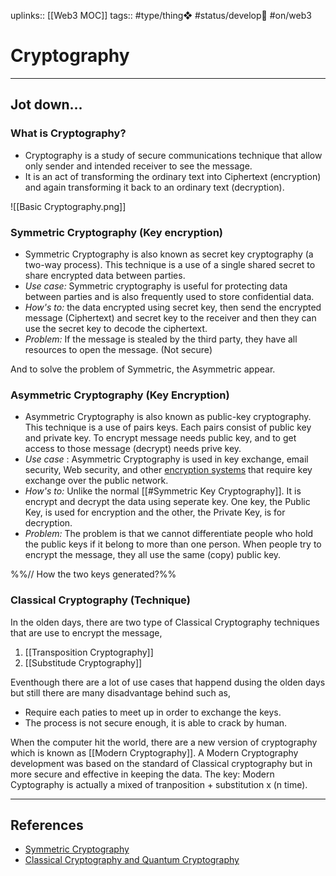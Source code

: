 uplinks:: [[Web3 MOC]]
tags:: #type/thing❖ #status/develop🔧 #on/web3

# Cryptography
---
## Jot down...
### What is Cryptography?
- Cryptography is a study of secure communications technique that allow only sender and intended receiver to see the message.
- It is an act of transforming the ordinary text into Ciphertext (encryption) and again transforming it back to an ordinary text (decryption).

![[Basic Cryptography.png]]

### Symmetric Cryptography (Key encryption)
- Symmetric Cryptography is also known as secret key cryptography (a two-way process). This technique is a use of a single shared secret to share encrypted data between parties.
- *Use case:* Symmetric cryptography is useful for protecting data between parties and is also frequently used to store confidential data.
- *How's to:* the data encrypted using secret key, then send the encrypted message (Ciphertext) and secret key to the receiver and then they can use the secret key to decode the ciphertext.
- *Problem:* If the message is stealed by the third party, they have all resources to open the message. (Not secure)

And to solve the problem of Symmetric, the Asymmetric appear.

### Asymmetric Cryptography (Key Encryption)
- Asymmetric Cryptography is also known as public-key cryptography. This technique is a use of pairs keys. Each pairs consist of public key and private key. To encrypt message needs public key, and to get access to those message (decrypt) needs prive key.
- *Use case* : Asymmetric Cryptography is used in key exchange, email security, Web security, and other [encryption systems](https://www.sciencedirect.com/topics/computer-science/encryption-system "Learn more about encryption systems from ScienceDirect's AI-generated Topic Pages") that require key exchange over the public network.
- *How's to:* Unlike the normal [[#Symmetric Key Cryptography]]. It is encrypt and decrypt the data using seperate key. One key, the Public Key, is used for encryption and the other, the Private Key, is for decryption.
- *Problem:* The problem is that we cannot differentiate people who hold the public keys if it belong to more than one person. When people try to encrypt the message, they all use the same (copy) public key.

%%// How the two keys generated?%%

### Classical Cryptography (Technique)
In the olden days, there are two type of Classical Cryptography techniques that are use to encrypt the message,
1. [[Transposition Cryptography]]
2. [[Substitude Cryptography]]

Eventhough there are a lot of use cases that happend dusing the olden days but still there are many disadvantage behind such as,
- Require each paties to meet up in order to exchange the keys.
- The process is not secure enough, it is able to crack by human.

When the computer hit the world, there are a new version of cryptography which is known as [[Modern Cryptography]]. A Modern Cryptography development was based on the standard of Classical cryptography but in more secure and effective in keeping the data. The key: Modern Cyptography is actually a mixed of tranposition + substitution x (n time).

---
## References
- [Symmetric Cryptography](https://www.sciencedirect.com/topics/computer-science/symmetric-cryptography)
- [Classical Cryptography and Quantum Cryptography](https://www.geeksforgeeks.org/classical-cryptography-and-quantum-cryptography/)